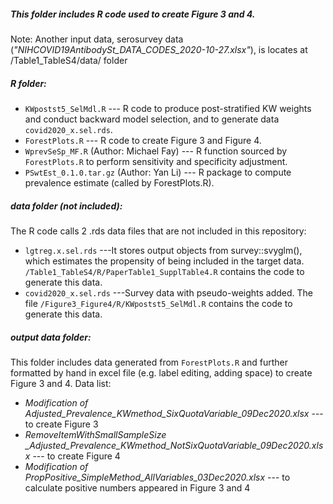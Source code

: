 ##### This folder includes R code used to create Figure 3 and 4.


Note: Another input data, serosurvey data (*"NIHCOVID19AntibodySt_DATA_CODES_2020-10-27.xlsx"*), is locates at /Table1_TableS4/data/ folder

##### R folder:
- `KWpostst5_SelMdl.R` --- R code to produce post-stratified KW weights and conduct backward model selection, and to generate data `covid2020_x.sel.rds`. 
- `ForestPlots.R` --- R code to create Figure 3 and Figure 4. 
- `WprevSeSp_MF.R` (Author: Michael Fay) --- R function sourced by `ForestPlots.R` to perform sensitivity and specificity adjustment.
- `PSwtEst_0.1.0.tar.gz` (Author: Yan Li) --- R package to compute prevalence estimate (called by ForestPlots.R).

##### data folder (not included):
 The R code calls 2 .rds data files that are not included in this repository:
- `lgtreg.x.sel.rds` ---It stores output objects from survey::svyglm(), which estimates the propensity of being included in the target data. `/Table1_TableS4/R/PaperTable1_SupplTable4.R` contains the code to generate this data. 
- `covid2020_x.sel.rds` ---Survey data with pseudo-weights added. The file  `/Figure3_Figure4/R/KWpostst5_SelMdl.R` contains the code to generate this data.

##### output data folder:
This folder includes data generated from `ForestPlots.R` and further formatted by hand in excel file (e.g. label editing, adding space) to create Figure 3 and 4. 
Data list:
- *Modification of Adjusted_Prevalence_KWmethod_SixQuotaVariable_09Dec2020.xlsx*  --- to create Figure 3
- *RemoveItemWithSmallSampleSize \_Adjusted_Prevalence_KWmethod_NotSixQuotaVariable_09Dec2020.xlsx*  --- to create Figure 4
- *Modification of PropPositive_SimpleMethod_AllVariables_03Dec2020.xlsx*  --- to calculate positive numbers appeared in Figure 3 and 4




